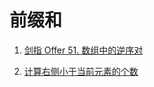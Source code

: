 # 前缀和


1. [剑指 Offer 51. 数组中的逆序对](https://leetcode-cn.com/problems/shu-zu-zhong-de-ni-xu-dui-lcof/)

2. [计算右侧小于当前元素的个数](https://leetcode-cn.com/problems/count-of-smaller-numbers-after-self/)